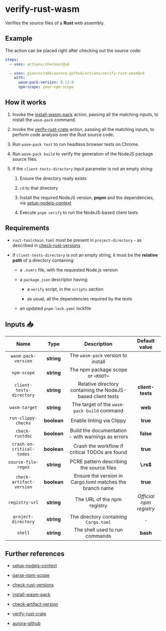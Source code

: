 # verify-rust-wasm

Verifies the source files of a **Rust** web assembly.

## Example

The action can be placed right after checking out the source code:

```yaml
steps:
  - uses: actions/checkout@v4

  - uses: giancosta86/aurora-github/actions/verify-rust-wasm@v4
    with:
      wasm-pack-version: 0.13.0
      npm-scope: your-npm-scope
```

## How it works

1. Invoke the [install-wasm-pack](../install-wasm-pack/README.md) action, passing all the matching inputs, to install the `wasm-pack` command.

1. Invoke the [verify-rust-crate](../verify-rust-crate/README.md) action, passing all the matching inputs, to perform code analysis over the Rust source code.

1. Run `wasm-pack test` to run headless browser tests on Chrome.

1. Run `wasm-pack build` to verify the generation of the NodeJS package source files.

1. If the `client-tests-directory` input parameter is not an empty string:

   1. Ensure the directory really exists

   1. `cd` to that directory

   1. Install the required NodeJS version, **pnpm** and the dependencies, via [setup-nodejs-context](../setup-nodejs-context/README.md)

   1. Execute `pnpm verify` to run the NodeJS-based client tests

## Requirements

- `rust-toolchain.toml` must be present in `project-directory` - as described in [check-rust-versions](../check-rust-versions/README.md)

- if `client-tests-directory` is not an empty string, it must be the **relative path** of a directory containing:

  - a `.nvmrc` file, with the requested Node.js version

  - a `package.json` descriptor having:

    - a `verify` script, in the `scripts` section

    - as usual, all the dependencies required by the tests

  - an updated `pnpm-lock.yaml` lockfile

## Inputs 📥

|           Name            |    Type     |                         Description                         |      Default value      |
| :-----------------------: | :---------: | :---------------------------------------------------------: | :---------------------: |
|    `wasm-pack-version`    | **string**  |             The `wasm-pack` version to install              |                         |
|        `npm-scope`        | **string**  |              The npm package scope or `<ROOT>`              |                         |
| `client-tests-directory`  | **string**  | Relative directory containing the NodeJS-based client tests |    **client-tests**     |
|       `wasm-target`       | **string**  |         The target of the `wasm-pack build` command         |         **web**         |
|    `run-clippy-checks`    | **boolean** |                  Enable linting via Clippy                  |        **true**         |
|      `check-rustdoc`      | **boolean** |      Build the documentation - with warnings as errors      |        **false**        |
| `crash-on-critical-todos` | **boolean** |       Crash the workflow if critical TODOs are found        |        **true**         |
|    `source-file-regex`    | **string**  |          PCRE pattern describing the source files           |       **\\.rs$**        |
| `check-artifact-version`  | **boolean** |  Ensure the version in Cargo.toml matches the branch name   |        **true**         |
|      `registry-url`       | **string**  |                 The URL of the npm registry                 | _Official npm registry_ |
|    `project-directory`    | **string**  |            The directory containing `Cargo.toml`            |          **.**          |
|          `shell`          | **string**  |               The shell used to run commands                |        **bash**         |

## Further references

- [setup-nodejs-context](../setup-nodejs-context/README.md)

- [parse-npm-scope](../parse-npm-scope/README.md)

- [check-rust-versions](../check-rust-versions/README.md)

- [install-wasm-pack](../install-wasm-pack/README.md)

- [check-artifact-version](../check-artifact-version/README.md)

- [verify-rust-crate](../verify-rust-crate/README.md)

- [aurora-github](../../README.md)
